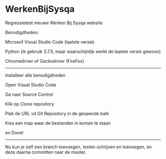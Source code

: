 # WerkenBijSysqa
Regressietest nieuwe Werken Bij Sysqa website

Benodigdheden:

Microsof Visual Studio Code (laatste versie)

Python (ik gebruik 3.7.5, maar waarschijnlijk werkt de laatste versie gewoon)

Chromedriver of Geckodriver (FireFox) 

____________________________________________________

Installeer alle benodigdheden

Open Visual Studio Code

Ga naar Source Control

Klik op Clone repository

Plak de URL vd Git Repository in de geopende balk

Kies een map waar de bestanden in komen te staan

en Done!

__________________________________________________

Nu kun je zelf een branch toevoegen, testen schrijven en toevoegen, en deze daarna committen naar de master.
